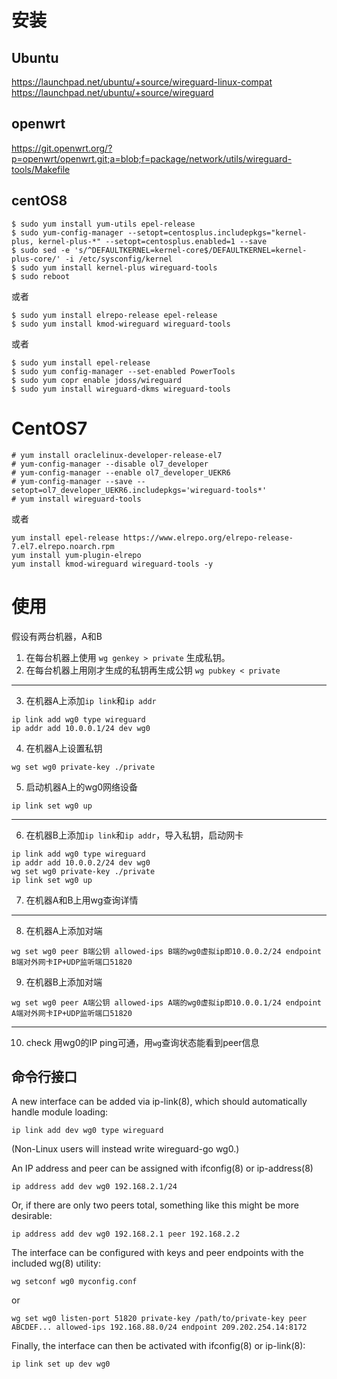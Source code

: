 # 安装
## Ubuntu
https://launchpad.net/ubuntu/+source/wireguard-linux-compat
https://launchpad.net/ubuntu/+source/wireguard
## openwrt
https://git.openwrt.org/?p=openwrt/openwrt.git;a=blob;f=package/network/utils/wireguard-tools/Makefile
## centOS8
```shell
$ sudo yum install yum-utils epel-release
$ sudo yum-config-manager --setopt=centosplus.includepkgs="kernel-plus, kernel-plus-*" --setopt=centosplus.enabled=1 --save
$ sudo sed -e 's/^DEFAULTKERNEL=kernel-core$/DEFAULTKERNEL=kernel-plus-core/' -i /etc/sysconfig/kernel
$ sudo yum install kernel-plus wireguard-tools
$ sudo reboot
```
或者
```shell
$ sudo yum install elrepo-release epel-release
$ sudo yum install kmod-wireguard wireguard-tools
```
或者
```shell
$ sudo yum install epel-release
$ sudo yum config-manager --set-enabled PowerTools
$ sudo yum copr enable jdoss/wireguard
$ sudo yum install wireguard-dkms wireguard-tools
```
# CentOS7
```shell
# yum install oraclelinux-developer-release-el7
# yum-config-manager --disable ol7_developer
# yum-config-manager --enable ol7_developer_UEKR6
# yum-config-manager --save --setopt=ol7_developer_UEKR6.includepkgs='wireguard-tools*'
# yum install wireguard-tools
```
或者
```shell
yum install epel-release https://www.elrepo.org/elrepo-release-7.el7.elrepo.noarch.rpm
yum install yum-plugin-elrepo
yum install kmod-wireguard wireguard-tools -y
```

# 使用
假设有两台机器，A和B
1. 在每台机器上使用 `wg genkey > private` 生成私钥。
2. 在每台机器上用刚才生成的私钥再生成公钥 `wg pubkey < private`
---
3. 在机器A上添加`ip link`和`ip addr`
```shell
ip link add wg0 type wireguard
ip addr add 10.0.0.1/24 dev wg0
```
4. 在机器A上设置私钥
```shell
wg set wg0 private-key ./private
```
5. 启动机器A上的wg0网络设备
```shell
ip link set wg0 up
```
---
6. 在机器B上添加`ip link`和`ip addr`，导入私钥，启动网卡
```shell
ip link add wg0 type wireguard
ip addr add 10.0.0.2/24 dev wg0
wg set wg0 private-key ./private
ip link set wg0 up
```
7. 在机器A和B上用wg查询详情
---
8. 在机器A上添加对端
```shell
wg set wg0 peer B端公钥 allowed-ips B端的wg0虚拟ip即10.0.0.2/24 endpoint B端对外网卡IP+UDP监听端口51820
```
9. 在机器B上添加对端
```shell
wg set wg0 peer A端公钥 allowed-ips A端的wg0虚拟ip即10.0.0.1/24 endpoint A端对外网卡IP+UDP监听端口51820
```
---
10. check 用wg0的IP ping可通，用`wg`查询状态能看到peer信息
## 命令行接口
A new interface can be added via ip-link(8), which should automatically handle module loading:
```shell
ip link add dev wg0 type wireguard
```
(Non-Linux users will instead write wireguard-go wg0.)

An IP address and peer can be assigned with ifconfig(8) or ip-address(8)
```shell
ip address add dev wg0 192.168.2.1/24
```
Or, if there are only two peers total, something like this might be more desirable:
```shell
ip address add dev wg0 192.168.2.1 peer 192.168.2.2
```
The interface can be configured with keys and peer endpoints with the included wg(8) utility:
```shell
wg setconf wg0 myconfig.conf
```
or
```shell
wg set wg0 listen-port 51820 private-key /path/to/private-key peer ABCDEF... allowed-ips 192.168.88.0/24 endpoint 209.202.254.14:8172
```
Finally, the interface can then be activated with ifconfig(8) or ip-link(8):
```shell
ip link set up dev wg0
```

